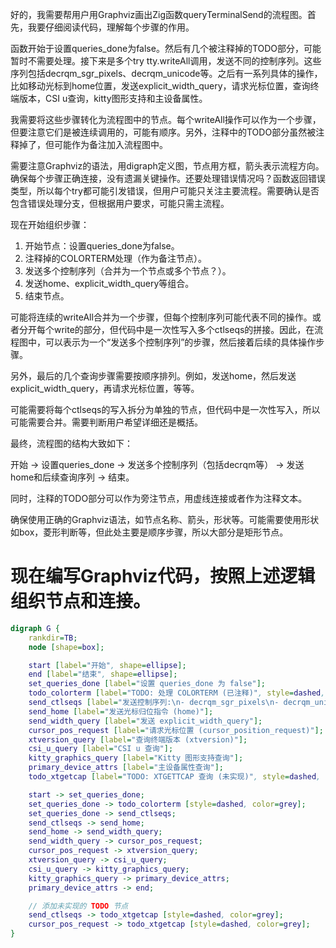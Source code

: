 好的，我需要帮用户用Graphviz画出Zig函数queryTerminalSend的流程图。首先，我要仔细阅读代码，理解每个步骤的作用。

函数开始于设置queries_done为false。然后有几个被注释掉的TODO部分，可能暂时不需要处理。接下来是多个try tty.writeAll调用，发送不同的控制序列。这些序列包括decrqm_sgr_pixels、decrqm_unicode等。之后有一系列具体的操作，比如移动光标到home位置，发送explicit_width_query，请求光标位置，查询终端版本，CSI u查询，kitty图形支持和主设备属性。

我需要将这些步骤转化为流程图中的节点。每个writeAll操作可以作为一个步骤，但要注意它们是被连续调用的，可能有顺序。另外，注释中的TODO部分虽然被注释掉了，但可能作为备注加入流程图中。

需要注意Graphviz的语法，用digraph定义图，节点用方框，箭头表示流程方向。确保每个步骤正确连接，没有遗漏关键操作。还要处理错误情况吗？函数返回错误类型，所以每个try都可能引发错误，但用户可能只关注主要流程。需要确认是否包含错误处理分支，但根据用户要求，可能只需主流程。

现在开始组织步骤：

1. 开始节点：设置queries_done为false。
2. 注释掉的COLORTERM处理（作为备注节点）。
3. 发送多个控制序列（合并为一个节点或多个节点？）。
4. 发送home、explicit_width_query等组合。
5. 结束节点。

可能将连续的writeAll合并为一个步骤，但每个控制序列可能代表不同的操作。或者分开每个write的部分，但代码中是一次性写入多个ctlseqs的拼接。因此，在流程图中，可以表示为一个“发送多个控制序列”的步骤，然后接着后续的具体操作步骤。

另外，最后的几个查询步骤需要按顺序排列。例如，发送home，然后发送explicit_width_query，再请求光标位置，等等。

可能需要将每个ctlseqs的写入拆分为单独的节点，但代码中是一次性写入，所以可能需要合并。需要判断用户希望详细还是概括。

最终，流程图的结构大致如下：

开始 -> 设置queries_done -> 发送多个控制序列（包括decrqm等） -> 发送home和后续查询序列 -> 结束。

同时，注释的TODO部分可以作为旁注节点，用虚线连接或者作为注释文本。

确保使用正确的Graphviz语法，如节点名称、箭头，形状等。可能需要使用形状如box，菱形判断等，但此处主要是顺序步骤，所以大部分是矩形节点。

现在编写Graphviz代码，按照上述逻辑组织节点和连接。
================================================
```dot
digraph G {
    rankdir=TB;
    node [shape=box];

    start [label="开始", shape=ellipse];
    end [label="结束", shape=ellipse];
    set_queries_done [label="设置 queries_done 为 false"];
    todo_colorterm [label="TODO: 处理 COLORTERM (已注释)", style=dashed, color=grey];
    send_ctlseqs [label="发送控制序列:\n- decrqm_sgr_pixels\n- decrqm_unicode\n- decrqm_color_scheme\n- in_band_resize_set"];
    send_home [label="发送光标归位指令 (home)"];
    send_width_query [label="发送 explicit_width_query"];
    cursor_pos_request [label="请求光标位置 (cursor_position_request)"];
    xtversion_query [label="查询终端版本 (xtversion)"];
    csi_u_query [label="CSI u 查询"];
    kitty_graphics_query [label="Kitty 图形支持查询"];
    primary_device_attrs [label="主设备属性查询"];
    todo_xtgetcap [label="TODO: XTGETTCAP 查询 (未实现)", style=dashed, color=grey];

    start -> set_queries_done;
    set_queries_done -> todo_colorterm [style=dashed, color=grey];
    set_queries_done -> send_ctlseqs;
    send_ctlseqs -> send_home;
    send_home -> send_width_query;
    send_width_query -> cursor_pos_request;
    cursor_pos_request -> xtversion_query;
    xtversion_query -> csi_u_query;
    csi_u_query -> kitty_graphics_query;
    kitty_graphics_query -> primary_device_attrs;
    primary_device_attrs -> end;

    // 添加未实现的 TODO 节点
    send_ctlseqs -> todo_xtgetcap [style=dashed, color=grey];
    cursor_pos_request -> todo_xtgetcap [style=dashed, color=grey];
}
```
